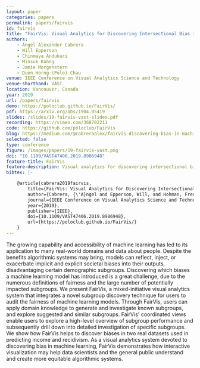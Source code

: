 ```yaml
---
layout: paper
categories: papers
permalink: papers/fairvis
id: fairvis
title: "FairVis: Visual Analytics for Discovering Intersectional Bias in Machine Learning"
authors: 
    - Ángel Alexander Cabrera
    - Will Epperson 
    - Chinmaya Andukuri
    - Minsuk Kahng
    - Jamie Morgenstern 
    - Duen Horng (Polo) Chau
venue: IEEE Conference on Visual Analytics Science and Technology
venue-shorthand: VAST
location: Vancouver, Canada
year: 2019
url: /papers/fairvis
demo: https://poloclub.github.io/FairVis/
pdf: https://arxiv.org/abs/1904.05419
slides: /slides/19-fairvis-vast-slides.pdf
recording: https://vimeo.com/368702211
code: https://github.com/poloclub/FairVis
blog: https://medium.com/@cabreraalex/fairvis-discovering-bias-in-machine-learning-using-visual-analytics-acbd362a3e2f
selected: false
type: conference
figure: /images/papers/19-fairvis-vast.png
doi: "10.1109/VAST47406.2019.8986948"
feature-title: FairVis
feature-description: Visual analytics for discovering intersectional bias in machine learning
bibtex: |-

    @article{cabrera2019fairvis,
        title={FairVis: Visual Analytics for Discovering Intersectional Bias in Machine Learning},
        author={Cabrera, {\'A}ngel and Epperson, Will, and Hohman, Fred and Kahng, Minsuk and Morgenstern, Jamie and Chau, Duen Horng},
        journal={IEEE Conference on Visual Analytics Science and Technology (VAST)},
        year={2019},
        publisher={IEEE},
        doi={10.1109/VAST47406.2019.8986948},
        url={https://poloclub.github.io/FairVis/}
    }
---
```


The growing capability and accessibility of machine learning has led to its application to many real-world domains and data about people.
Despite the benefits algorithmic systems may bring, models can reflect, inject, or exacerbate implicit and explicit societal biases into their outputs, disadvantaging certain demographic subgroups.
Discovering which biases a machine learning model has introduced is a great challenge, due to the numerous definitions of fairness and the large number of potentially impacted subgroups.
We present FairVis, a mixed-initiative visual analytics system that integrates a novel subgroup discovery technique for users to audit the fairness of machine learning models.
Through FairVis, users can apply domain knowledge to generate and investigate known subgroups, and explore suggested and similar subgroups.
FairVis' coordinated views enable users to explore a high-level overview of subgroup performance and subsequently drill down into detailed investigation of specific subgroups.
We show how FairVis helps to discover biases in two real datasets used in predicting income and recidivism.
As a visual analytics system devoted to discovering bias in machine learning, FairVis demonstrates how interactive visualization may help data scientists and the general public understand and create more equitable algorithmic systems.
